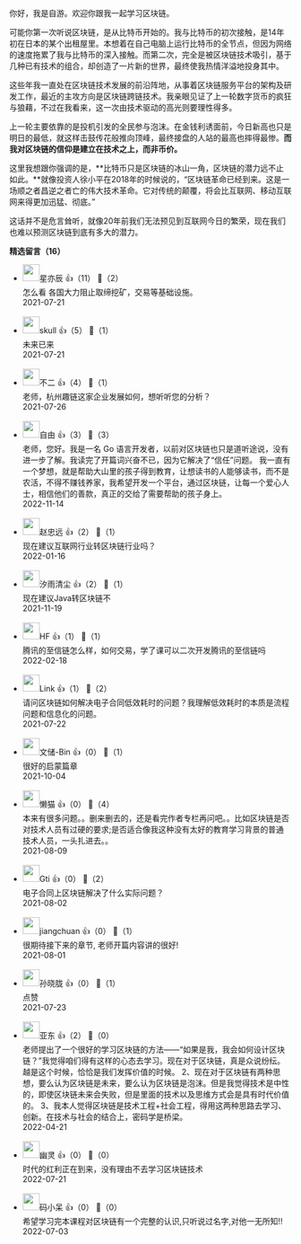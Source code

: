 你好，我是自游。欢迎你跟我一起学习区块链。

可能你第一次听说区块链，是从比特币开始的。我与比特币的初次接触，是14年初在日本的某个出租屋里。本想着在自己电脑上运行比特币的全节点，但因为网络的速度拖累了我与比特币的深入接触。而第二次，完全是被区块链技术吸引，基于几种已有技术的组合，却创造了一片新的世界，最终使我热情洋溢地投身其中。

这些年我一直处在区块链技术发展的前沿阵地，从事着区块链服务平台的架构及研发工作，最近的主攻方向是区块链跨链技术。我亲眼见证了上一轮数字货币的疯狂与狼藉，不过在我看来，这一次由技术驱动的高光则要理性得多。

上一轮主要依靠的是投机引发的全民参与泡沫。在金钱利诱面前，今日新高也只是明日的最低，就这样击鼓传花般推向顶峰，最终接盘的人站的最高也摔得最惨。**而我对区块链的信仰是建立在技术之上，而非币价。**

这里我想跟你强调的是，**比特币只是区块链的冰山一角，区块链的潜力远不止如此。**就像投资人徐小平在2018年的时候说的，“区块链革命已经到来。这是一场顺之者昌逆之者亡的伟大技术革命。它对传统的颠覆，将会比互联网、移动互联网来得更加迅猛、彻底。”

这话并不是危言耸听，就像20年前我们无法预见到互联网今日的繁荣，现在我们也难以预测区块链到底有多大的潜力。
<div><strong>精选留言（16）</strong></div><ul>
<li><img src="https://static001.geekbang.org/account/avatar/00/13/99/f0/d9343049.jpg" width="30px"><span>星亦辰</span> 👍（11） 💬（2）<div>怎么看 各国大力阻止取缔挖矿，交易等基础设施。</div>2021-07-21</li><br/><li><img src="https://static001.geekbang.org/account/avatar/00/13/49/3c/5d54c510.jpg" width="30px"><span>skull</span> 👍（5） 💬（1）<div>未来已来</div>2021-07-21</li><br/><li><img src="https://static001.geekbang.org/account/avatar/00/0f/ac/33/110437cc.jpg" width="30px"><span>不二</span> 👍（4） 💬（1）<div>老师，杭州趣链这家企业发展如何，想听听您的分析？</div>2021-07-26</li><br/><li><img src="https://static001.geekbang.org/account/avatar/00/27/52/40/db9b0eb2.jpg" width="30px"><span>自由</span> 👍（3） 💬（3）<div>老师，您好。我是一名 Go 语言开发者，以前对区块链也只是道听途说，没有进一步了解。我读完了开篇词兴奋不已，因为它解决了“信任”问题。
我一直有一个梦想，就是帮助大山里的孩子得到教育，让想读书的人能够读书，而不是农活，不得不赚钱养家，我希望开发一个平台，通过区块链，让每一个爱心人士，相信他们的善款，真正的交给了需要帮助的孩子身上。</div>2022-11-14</li><br/><li><img src="https://static001.geekbang.org/account/avatar/00/16/50/d7/395d0b4d.jpg" width="30px"><span>赵忠远</span> 👍（2） 💬（1）<div>现在建议互联网行业转区块链行业吗？</div>2022-01-16</li><br/><li><img src="https://static001.geekbang.org/account/avatar/00/1b/6c/fa/369f6b6c.jpg" width="30px"><span>汐雨清尘</span> 👍（2） 💬（1）<div>现在建议Java转区块链不</div>2021-11-19</li><br/><li><img src="https://static001.geekbang.org/account/avatar/00/10/fa/eb/84d4de33.jpg" width="30px"><span>HF</span> 👍（1） 💬（1）<div>腾讯的至信链怎么样，如何交易，学了课可以二次开发腾讯的至信链吗</div>2022-02-18</li><br/><li><img src="https://static001.geekbang.org/account/avatar/00/0f/47/5d/9afdf648.jpg" width="30px"><span>Link</span> 👍（1） 💬（2）<div>请问区块链如何解决电子合同低效耗时的问题？我理解低效耗时的本质是流程问题和信息化的问题。</div>2021-07-22</li><br/><li><img src="https://static001.geekbang.org/account/avatar/00/2a/67/79/047fd943.jpg" width="30px"><span>文储-Bin</span> 👍（0） 💬（1）<div>很好的启蒙篇章</div>2021-10-04</li><br/><li><img src="https://static001.geekbang.org/account/avatar/00/11/4c/2e/4c4582ee.jpg" width="30px"><span>懒猫</span> 👍（0） 💬（4）<div>本来有很多问题。。删来删去的，还是看完作者专栏再问吧。。比如区块链是否对技术人员有过硬的要求;是否适合像我这种没有太好的教育学习背景的普通技术人员，一头扎进去。。</div>2021-08-09</li><br/><li><img src="https://thirdwx.qlogo.cn/mmopen/vi_32/t1aR8h117KxusZQHQ9urp6hr3jMA9icnWR3tLlYZ5M1wbgXIqRTKfLHJ9iciaTgliaPhfV5s5fYrARMZySKHltMlUg/132" width="30px"><span>Gti</span> 👍（0） 💬（2）<div>电子合同上区块链解决了什么实际问题？</div>2021-08-02</li><br/><li><img src="https://static001.geekbang.org/account/avatar/00/14/2e/da/15f95b7b.jpg" width="30px"><span>jiangchuan</span> 👍（0） 💬（1）<div>很期待接下来的章节, 老师开篇内容讲的很好!</div>2021-08-01</li><br/><li><img src="https://static001.geekbang.org/account/avatar/00/16/aa/61/d01028ad.jpg" width="30px"><span>孙晓胧</span> 👍（0） 💬（1）<div>点赞</div>2021-07-23</li><br/><li><img src="https://static001.geekbang.org/account/avatar/00/0f/a8/35/85033228.jpg" width="30px"><span>亚东</span> 👍（2） 💬（0）<div>老师提出了一个很好的学习区块链的方法——“如果是我，我会如何设计区块链？”我觉得咱们得有这样的心态去学习。现在对于区块链，真是众说纷纭。越是这个时候，恰恰是我们发挥价值的时候。
2、现在对于区块链有两种思想，要么认为区块链是未来，要么认为区块链是泡沫。但是我觉得技术是中性的，即使区块链未来会失败，但是里面的技术以及思维方式会是具有时代价值的。
3、我本人觉得区块链是技术工程+社会工程，得用这两种思路去学习、创新。在技术与社会的结合上，密码学是桥梁。</div>2022-04-21</li><br/><li><img src="https://static001.geekbang.org/account/avatar/00/11/1f/7e/f1d369e6.jpg" width="30px"><span>幽灵</span> 👍（0） 💬（0）<div>时代的红利正在到来，没有理由不去学习区块链技术</div>2022-07-21</li><br/><li><img src="https://static001.geekbang.org/account/avatar/00/1f/5e/81/82709d6e.jpg" width="30px"><span>码小呆</span> 👍（0） 💬（0）<div>希望学习完本课程对区块链有一个完整的认识,只听说过名字,对他一无所知!!</div>2022-07-03</li><br/>
</ul>